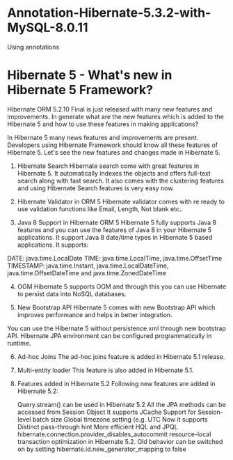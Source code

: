 # Annotation-Hibernate-5.3.2-with-MySQL-8.0.11
Using annotations

# Hibernate 5 - What's new in Hibernate 5 Framework?

Hibernate ORM 5.2.10 Final is just released with many new features and improvements. In generate what are the new features which is added to the Hibernate 5 and how to use these features in making applications?

In Hibernate 5 many news features and improvements are present. Developers using Hibernate Framework should know all these features of Hibernate 5. Let's see the new features and changes made in Hibernate 5.

1. Hibernate Search
  Hibernate search come with great features in Hibernate 5. It automatically indexes the objects and offers full-text search along with fast search. It also comes with the clustering features and using Hibernate Search features is very easy now.

2. Hibernate Validator in ORM 5
  Hibernate validator comes with re ready to use validation functions like Email, Length, Not blank etc..

3. Java 8 Support in Hibernate ORM 5
  Hibernate 5 fully supports Java 8 features and you can use the features of Java 8 in your Hibernate 5 applications. It support Java 8 date/time types in Hibernate 5 based applications. It supports:

  DATE: java.time.LocalDate
  TIME: java.time.LocalTime, java.time.OffsetTime
  TIMESTAMP: java.time.Instant, java.time.LocalDateTime, java.time.OffsetDateTime and java.time.ZonedDateTime

4. OGM
  Hibernate 5 supports OGM and through this you can use Hibernate to persist data into NoSQL databases.

5. New Bootstrap API
  Hibernate 5 comes with new Bootstrap API which improves performance and helps in better integration.

  You can use the Hibernate 5 without persistence.xml through new bootstrap API. Hibernate JPA environment can be configured programmatically in runtime.

6. Ad-hoc Joins
  The ad-hoc joins feature is added in Hibernate 5.1 release.

7. Multi-entity loader
  This feature is also added in Hibernate 5.1.

8. Features added in Hibernate 5.2
  Following new features are added in Hibernate 5.2:

    Query.stream() can be used in Hibernate 5.2
    All the JPA methods can be accessed from Session Object
    It supports JCache
    Support for Session-level batch size
    Global timezone setting (e.g. UTC
    Now it supports Distinct pass-through hint
    More efficient HQL and JPQL
     hibernate.connection.provider_disables_autocommit resource-local transaction optimization in Hibernate 5.2. Old behavior can be switched on by setting hibernate.id.new_generator_mapping to false
